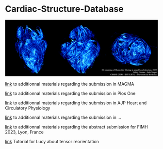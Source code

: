 # Cardiac-Structure-Database

![](Figures/best_figure_ever.png)

[link](Article-1/) to additionnal materials regarding the submission in MAGMA

[link](Article-2/) to additionnal materials regarding the submission in Plos One

[link](Article-3/) to additionnal materials regarding the submission in AJP Heart and Circulatory Physiology 

[link](Article-4/) to additionnal materials regarding the submission in ...

[link](Article-5/) to additionnal materials regarding the abstract submission for FIMH 2023, Lyon, France

[link](Tutorial_for_Lucy/) Tutorial for Lucy about tensor reorientation
